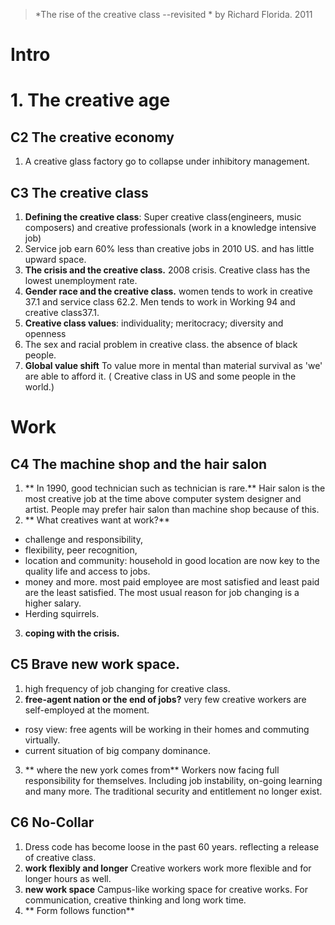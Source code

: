 > *The rise of the creative class --revisited *  by Richard Florida. 2011

# Intro

# 1. The creative age
## C2 The creative economy
1.  A creative glass factory go to collapse under inhibitory management.
## C3 The creative class
1. **Defining the creative class**: Super creative class(engineers, music composers) and creative professionals (work in a knowledge intensive job)
2. Service job earn 60% less than creative jobs in 2010 US. and has little upward space.
3. **The crisis and the creative class.** 2008  crisis. Creative class has the lowest unemployment rate.
4. **Gender race and the creative class.** women tends to work in creative 37.1 and service class 62.2. Men tends to work in Working 94 and creative class37.1.
5. **Creative class values**: individuality; meritocracy; diversity and openness
6. The sex and racial problem in creative class. the absence of black people.
7. **Global value shift** To value more in mental than material survival as 'we' are able to afford it. ( Creative class in US and some people in the world.)

# Work
## C4 The machine shop and the hair salon
1.  ** In 1990, good technician such as technician is rare.** Hair salon is the most creative job at the time above computer system designer and artist. People may prefer hair salon than machine shop because of this. 
2. ** What creatives want at work?** 
- challenge and responsibility, 
- flexibility, peer recognition, 
- location and community: household in good location are now key to the quality life and access to jobs.
- money and more. most paid employee are most satisfied and least paid are the least satisfied. The most usual reason for job changing is a higher salary.
- Herding squirrels.
3. **coping with the crisis.**
## C5 Brave new work space.
1. high frequency of job changing for creative class.
2. **free-agent nation or the end of jobs?** very few creative workers are self-employed at the moment. 
 - rosy view: free agents will be working in their homes and commuting virtually.
 - current situation of big company dominance.
3. ** where the new york comes from**  Workers now facing full responsibility for themselves. Including job instability, on-going learning and many more. The traditional security and entitlement no longer exist. 
## C6 No-Collar
1. Dress code has become loose in the past 60  years. reflecting a release of creative class.
2. **work flexibly and longer** Creative workers work more flexible and for longer hours as well.
3. **new work space** Campus-like working space for creative works. For communication, creative thinking and long work time.
4. ** Form follows function**  
<!--stackedit_data:
eyJoaXN0b3J5IjpbODc2NTYwNzEsLTE0Mzg1MjEwODgsMTI1OD
czNTIwMSwtMzg0MzUzOTU1LDE4MTQ3MTQ3NTYsMTUxMTAwMzg5
NCwtMTY2Mzc3NzcwMCwtMTY2Mzc3NzcwMCw1ODU0MDIxNjQsNj
A2ODI3MjYwLDY0MTE3NTQyOSwtMTk0NDMxNjU0NCw1NzM0Njkz
ODksMTM1MTIyMzE4NCwzNjI3MTEwNTcsMTAxMTQyNDIxMCwtMj
ExOTY5MjkyMywxMTMyMDQyMTgxLDY5NjczMzcxNywtMTExMzM2
ODcyNl19
-->